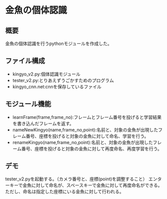 # 金魚の個体認識
## 概要
金魚の個体認識を行うpythonモジュールを作成した。

## ファイル構成
- kingyo_v2.py:個体認識モジュール
- tester_v2.py:とりあえずうごかすためのプログラム
- kingyo_cnn.net:cnnを保存しているファイル
## モジュール機能
- learnFrame(frame,frame_no):フレームとフレーム番号を投げると学習結果を書き込んだフレームを返す。
- nameNewKingyo(name,frame_no,point):名前と、対象の金魚が出現したフレーム番号、座標を投げると対象の金魚に対して命名、学習を行う。
- renameKingyo(name,frame_no,point):名前と、対象の金魚が出現したフレーム番号、座標を投げると対象の金魚に対して再度命名、再度学習を行う。

## デモ
tester_v2.pyを起動する。（カメラ番号と、座標(point)を調整すること）
エンターキーで金魚に対して命名が、スペースキーで金魚に対して再度命名ができる。ただし、命名は指定した座標にいる金魚に対して行われる。
